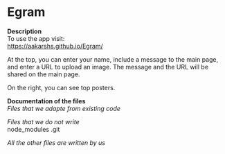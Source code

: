 # Egram

**Description**  
  To use the app visit:  
  https://aakarshs.github.io/Egram/

  At the top, you can enter your name, include a message to the main page, and enter a URL to upload an image.
  The message and the URL will be shared on the main page.  

  On the right, you can see top posters.  

**Documentation of the files**  
  *Files that we adapte from existing code*  
  
  *Files that we do not write*  
  node_modules
  .git
  
  *All the other files are written by us*  
  
  

